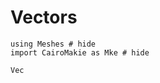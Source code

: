 # Vectors

```@example vectors
using Meshes # hide
import CairoMakie as Mke # hide
```

```@docs
Vec
```
